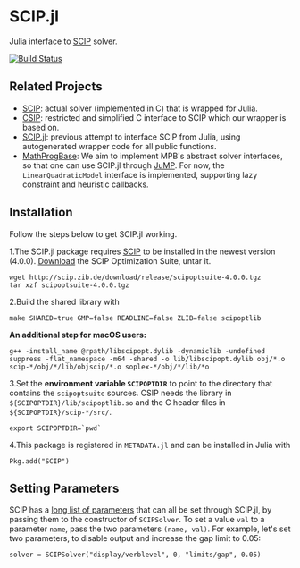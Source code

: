 # SCIP.jl
Julia interface to [SCIP](http://scip.zib.de) solver.

[![Build Status](https://travis-ci.org/SCIP-Interfaces/SCIP.jl.svg?branch=master)](https://travis-ci.org/SCIP-Interfaces/SCIP.jl)

## Related Projects

- [SCIP](http://scip.zib.de): actual solver (implemented in C) that is wrapped
  for Julia.
- [CSIP](https://github.com/SCIP-Interfaces/CSIP): restricted and simplified C
  interface to SCIP which our wrapper is based on.
- [SCIP.jl](https://github.com/ryanjoneil/SCIP.jl): previous attempt to
  interface SCIP from Julia, using autogenerated wrapper code for all public
  functions.
- [MathProgBase](https://github.com/JuliaOpt/MathProgBase.jl): We aim to
  implement MPB's abstract solver interfaces, so that one can use SCIP.jl
  through [JuMP](https://github.com/JuliaOpt/JuMP.jl). For now, the
  `LinearQuadraticModel` interface is implemented, supporting lazy constraint
  and heuristic callbacks.

## Installation

Follow the steps below to get SCIP.jl working.

1.The SCIP.jl package requires [SCIP](http://scip.zib.de/) to be installed in the newest version (4.0.0).
[Download](http://scip.zib.de/download.php?fname=scipoptsuite-4.0.0.tgz) the SCIP Optimization Suite, untar it.
```
wget http://scip.zib.de/download/release/scipoptsuite-4.0.0.tgz
tar xzf scipoptsuite-4.0.0.tgz
```
2.Build the shared library with
```
make SHARED=true GMP=false READLINE=false ZLIB=false scipoptlib
```
**An additional step for macOS users:** 
```
g++ -install_name @rpath/libscipopt.dylib -dynamiclib -undefined suppress -flat_namespace -m64 -shared -o lib/libscipopt.dylib obj/*.o scip-*/obj/*/lib/objscip/*.o soplex-*/obj/*/lib/*o
```
3.Set the **environment variable `SCIPOPTDIR`** to point to the directory that contains the `scipoptsuite` sources. CSIP needs the library in `${SCIPOPTDIR}/lib/scipoptlib.so` and the C header files in `${SCIPOPTDIR}/scip-*/src/`.
```
export SCIPOPTDIR=`pwd`
```
4.This package is registered in `METADATA.jl` and can be installed in Julia with
```
Pkg.add("SCIP")
```

## Setting Parameters

SCIP has a [long list of parameters](http://scip.zib.de/doc/html/PARAMETERS.php)
that can all be set through SCIP.jl, by passing them to the constructor of
`SCIPSolver`. To set a value `val` to a parameter `name`, pass the two
parameters `(name, val)`. For example, let's set two parameters, to disable
output and increase the gap limit to 0.05:
```
solver = SCIPSolver("display/verblevel", 0, "limits/gap", 0.05)
```
